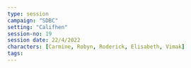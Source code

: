 ```yaml
---
type: session
campaign: "SDBC"
setting: "Califhen"
session-no: 19
session date: 22/4/2022
characters: [Carmine, Robyn, Roderick, Elisabeth, Vimak]
tags:
---
```


